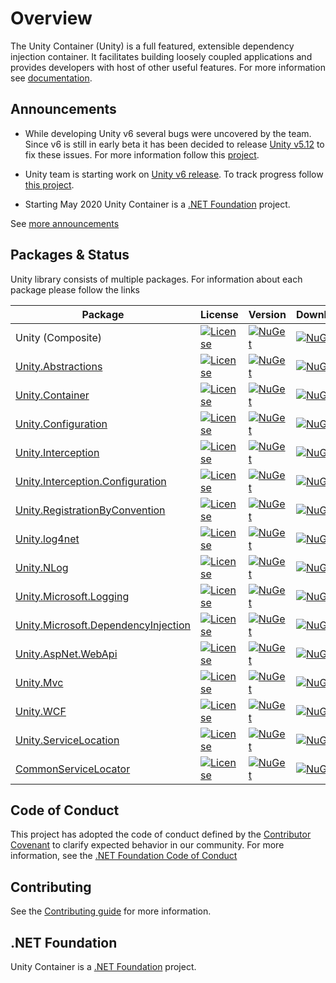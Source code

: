 
# Overview

The Unity Container (Unity) is a full featured, extensible dependency injection container. It facilitates building loosely coupled applications and provides developers with host of other useful features. For more information see [documentation](http://unitycontainer.org/articles/introduction.html).

## Announcements

- While developing Unity v6 several bugs were uncovered by the team. Since v6 is still in early beta it has been decided to release [Unity v5.12](https://github.com/orgs/unitycontainer/projects/5) to fix these issues. For more information follow this [project](https://github.com/orgs/unitycontainer/projects/5).

- Unity team is starting work on [Unity v6 release](https://github.com/unitycontainer/unity/tree/release/6.0.0). To track progress follow [this project](https://github.com/orgs/unitycontainer/projects/3).

- Starting May 2020 Unity Container is a [.NET Foundation](https://dotnetfoundation.org/projects/unitycontainer) project.

See [more announcements](https://twitter.com/UnityContainer)

## Packages & Status

Unity library consists of multiple packages. For information about each package please follow the links

Package  | License       | Version       | Downloads
-------- | :------------ | :------------ | :------------
Unity (Composite) | [![License](https://img.shields.io/github/license/unitycontainer/unity.svg)](https://github.com/unitycontainer/unity/blob/master/LICENSE) | [![NuGet](https://img.shields.io/nuget/v/Unity.svg)](https://www.nuget.org/packages/Unity) | [![NuGet](https://img.shields.io/nuget/dt/Unity.svg)](https://www.nuget.org/packages/Unity)
[Unity.Abstractions](https://github.com/unitycontainer/abstractions) | [![License](https://img.shields.io/github/license/unitycontainer/abstractions.svg)](https://github.com/unitycontainer/abstractions/blob/master/LICENSE) | [![NuGet](https://img.shields.io/nuget/v/Unity.Abstractions.svg)](https://www.nuget.org/packages/Unity.Abstractions) | [![NuGet](https://img.shields.io/nuget/dt/Unity.Abstractions.svg)](https://www.nuget.org/packages/Unity.Abstractions)
[Unity.Container](https://github.com/unitycontainer/container) | [![License](https://img.shields.io/github/license/unitycontainer/container.svg)](https://github.com/unitycontainer/container/blob/master/LICENSE) | [![NuGet](https://img.shields.io/nuget/v/Unity.Container.svg)](https://www.nuget.org/packages/Unity.Container) | [![NuGet](https://img.shields.io/nuget/dt/Unity.Container.svg)](https://www.nuget.org/packages/Unity.Container)
[Unity.Configuration](https://github.com/unitycontainer/configuration) | [![License](https://img.shields.io/github/license/unitycontainer/configuration.svg)](https://github.com/unitycontainer/configuration/blob/master/LICENSE) | [![NuGet](https://img.shields.io/nuget/v/Unity.Configuration.svg)](https://www.nuget.org/packages/Unity.Configuration) | [![NuGet](https://img.shields.io/nuget/dt/Unity.Configuration.svg)](https://www.nuget.org/packages/Unity.Configuration)
[Unity.Interception](https://github.com/unitycontainer/interception) | [![License](https://img.shields.io/github/license/unitycontainer/interception.svg)](https://github.com/unitycontainer/interception/blob/master/LICENSE) | [![NuGet](https://img.shields.io/nuget/v/Unity.Interception.svg)](https://www.nuget.org/packages/Unity.Interception) | [![NuGet](https://img.shields.io/nuget/dt/Unity.Interception.svg)](https://www.nuget.org/packages/Unity.Interception)
[Unity.Interception.Configuration](https://github.com/unitycontainer/interception-configuration) | [![License](https://img.shields.io/github/license/unitycontainer/interception-configuration.svg)](https://github.com/unitycontainer/interception-configuration/blob/master/LICENSE) | [![NuGet](https://img.shields.io/nuget/v/Unity.Interception.Configuration.svg)](https://www.nuget.org/packages/Unity.Interception.Configuration) | [![NuGet](https://img.shields.io/nuget/dt/Unity.Interception.Configuration.svg)](https://www.nuget.org/packages/Unity.Interception.Configuration)
[Unity.RegistrationByConvention](https://github.com/unitycontainer/registration-by-convention) | [![License](https://img.shields.io/github/license/unitycontainer/registration-by-convention.svg)](https://github.com/unitycontainer/registration-by-convention/blob/master/LICENSE) | [![NuGet](https://img.shields.io/nuget/v/Unity.RegistrationByConvention.svg)](https://www.nuget.org/packages/Unity.RegistrationByConvention) | [![NuGet](https://img.shields.io/nuget/dt/Unity.RegistrationByConvention.svg)](https://www.nuget.org/packages/Unity.RegistrationByConvention)
[Unity.log4net](https://github.com/unitycontainer/log4net) | [![License](https://img.shields.io/github/license/unitycontainer/log4net.svg)](https://github.com/unitycontainer/log4net/blob/master/LICENSE) | [![NuGet](https://img.shields.io/nuget/v/Unity.log4net.svg)](https://www.nuget.org/packages/Unity.log4net) | [![NuGet](https://img.shields.io/nuget/dt/Unity.log4net.svg)](https://www.nuget.org/packages/Unity.log4net)
[Unity.NLog](https://github.com/unitycontainer/NLog) | [![License](https://img.shields.io/github/license/unitycontainer/NLog.svg)](https://github.com/unitycontainer/NLog/blob/master/LICENSE) | [![NuGet](https://img.shields.io/nuget/v/Unity.NLog.svg)](https://www.nuget.org/packages/Unity.NLog) | [![NuGet](https://img.shields.io/nuget/dt/Unity.NLog.svg)](https://www.nuget.org/packages/Unity.NLog)
[Unity.Microsoft.Logging](https://github.com/unitycontainer/microsoft-logging) | [![License](https://img.shields.io/github/license/unitycontainer/microsoft-logging.svg)](https://github.com/unitycontainer/microsoft-logging/blob/master/LICENSE) | [![NuGet](https://img.shields.io/nuget/v/Unity.Microsoft.Logging.svg)](https://www.nuget.org/packages/Unity.Microsoft.Logging) | [![NuGet](https://img.shields.io/nuget/dt/Unity.Microsoft.Logging.svg)](https://www.nuget.org/packages/Unity.Microsoft.Logging)
[Unity.Microsoft.DependencyInjection](https://github.com/unitycontainer/microsoft-dependency-injection) | [![License](https://img.shields.io/github/license/unitycontainer/microsoft-dependency-injection.svg)](https://github.com/unitycontainer/microsoft-dependency-injection/blob/master/LICENSE) | [![NuGet](https://img.shields.io/nuget/v/Unity.Microsoft.DependencyInjection.svg)](https://www.nuget.org/packages/Unity.Microsoft.DependencyInjection)| [![NuGet](https://img.shields.io/nuget/dt/Unity.Microsoft.DependencyInjection.svg)](https://www.nuget.org/packages/Unity.Microsoft.DependencyInjection)
[Unity.AspNet.WebApi](https://github.com/unitycontainer/aspnet-webapi) | [![License](https://img.shields.io/github/license/unitycontainer/aspnet-webapi.svg)](https://github.com/unitycontainer/aspnet-webapi/blob/master/LICENSE) | [![NuGet](https://img.shields.io/nuget/v/Unity.AspNet.WebApi.svg)](https://www.nuget.org/packages/Unity.AspNet.WebApi) | [![NuGet](https://img.shields.io/nuget/dt/Unity.AspNet.WebApi.svg)](https://www.nuget.org/packages/Unity.AspNet.WebApi)
[Unity.Mvc](https://github.com/unitycontainer/aspnet-mvc) | [![License](https://img.shields.io/github/license/unitycontainer/aspnet-mvc.svg)](https://github.com/unitycontainer/aspnet-mvc/blob/master/LICENSE) | [![NuGet](https://img.shields.io/nuget/v/Unity.Mvc.svg)](https://www.nuget.org/packages/Unity.Mvc) | [![NuGet](https://img.shields.io/nuget/dt/Unity.Mvc.svg)](https://www.nuget.org/packages/Unity.Mvc)
[Unity.WCF](https://github.com/unitycontainer/wcf) | [![License](https://img.shields.io/github/license/unitycontainer/wcf.svg)](https://github.com/unitycontainer/wcf/blob/master/LICENSE) | [![NuGet](https://img.shields.io/nuget/v/Unity.wcf.svg)](https://www.nuget.org/packages/Unity.wcf) | [![NuGet](https://img.shields.io/nuget/dt/Unity.wcf.svg)](https://www.nuget.org/packages/Unity.wcf)
[Unity.ServiceLocation](https://github.com/unitycontainer/service-location) | [![License](https://img.shields.io/github/license/unitycontainer/service-location.svg)](https://github.com/unitycontainer/service-location/blob/master/LICENSE) | [![NuGet](https://img.shields.io/nuget/v/Unity.ServiceLocation.svg)](https://www.nuget.org/packages/Unity.ServiceLocation) | [![NuGet](https://img.shields.io/nuget/dt/Unity.ServiceLocation.svg)](https://www.nuget.org/packages/Unity.ServiceLocation)
[CommonServiceLocator](https://github.com/unitycontainer/commonservicelocator) | [![License](https://img.shields.io/github/license/unitycontainer/commonservicelocator.svg)](https://github.com/unitycontainer/commonservicelocator/blob/master/LICENSE) | [![NuGet](https://img.shields.io/nuget/v/commonservicelocator.svg)](https://www.nuget.org/packages/CommonServiceLocator) | [![NuGet](https://img.shields.io/nuget/dt/commonservicelocator.svg)](https://www.nuget.org/packages/CommonServiceLocator)

## Code of Conduct

This project has adopted the code of conduct defined by the [Contributor Covenant](https://www.contributor-covenant.org/) to clarify expected behavior in our community. For more information, see the [.NET Foundation Code of Conduct](https://www.dotnetfoundation.org/code-of-conduct)

## Contributing

See the [Contributing guide](https://github.com/unitycontainer/unity/blob/master/CONTRIBUTING.md) for more information.

## .NET Foundation

Unity Container is a [.NET Foundation](https://dotnetfoundation.org/projects/unitycontainer) project.

